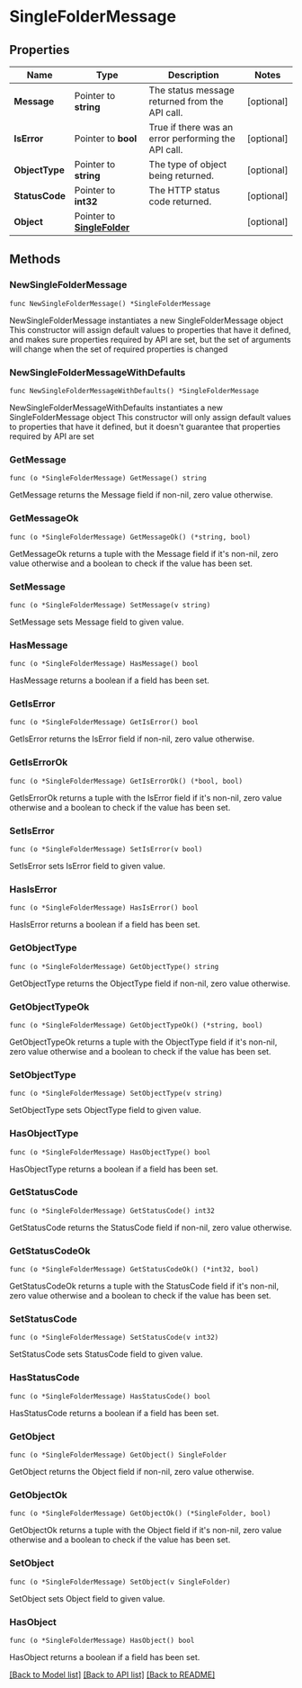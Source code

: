 # SingleFolderMessage

## Properties

Name | Type | Description | Notes
------------ | ------------- | ------------- | -------------
**Message** | Pointer to **string** | The status message returned from the API call. | [optional] 
**IsError** | Pointer to **bool** | True if there was an error performing the API call. | [optional] 
**ObjectType** | Pointer to **string** | The type of object being returned. | [optional] 
**StatusCode** | Pointer to **int32** | The HTTP status code returned. | [optional] 
**Object** | Pointer to [**SingleFolder**](SingleFolder.md) |  | [optional] 

## Methods

### NewSingleFolderMessage

`func NewSingleFolderMessage() *SingleFolderMessage`

NewSingleFolderMessage instantiates a new SingleFolderMessage object
This constructor will assign default values to properties that have it defined,
and makes sure properties required by API are set, but the set of arguments
will change when the set of required properties is changed

### NewSingleFolderMessageWithDefaults

`func NewSingleFolderMessageWithDefaults() *SingleFolderMessage`

NewSingleFolderMessageWithDefaults instantiates a new SingleFolderMessage object
This constructor will only assign default values to properties that have it defined,
but it doesn't guarantee that properties required by API are set

### GetMessage

`func (o *SingleFolderMessage) GetMessage() string`

GetMessage returns the Message field if non-nil, zero value otherwise.

### GetMessageOk

`func (o *SingleFolderMessage) GetMessageOk() (*string, bool)`

GetMessageOk returns a tuple with the Message field if it's non-nil, zero value otherwise
and a boolean to check if the value has been set.

### SetMessage

`func (o *SingleFolderMessage) SetMessage(v string)`

SetMessage sets Message field to given value.

### HasMessage

`func (o *SingleFolderMessage) HasMessage() bool`

HasMessage returns a boolean if a field has been set.

### GetIsError

`func (o *SingleFolderMessage) GetIsError() bool`

GetIsError returns the IsError field if non-nil, zero value otherwise.

### GetIsErrorOk

`func (o *SingleFolderMessage) GetIsErrorOk() (*bool, bool)`

GetIsErrorOk returns a tuple with the IsError field if it's non-nil, zero value otherwise
and a boolean to check if the value has been set.

### SetIsError

`func (o *SingleFolderMessage) SetIsError(v bool)`

SetIsError sets IsError field to given value.

### HasIsError

`func (o *SingleFolderMessage) HasIsError() bool`

HasIsError returns a boolean if a field has been set.

### GetObjectType

`func (o *SingleFolderMessage) GetObjectType() string`

GetObjectType returns the ObjectType field if non-nil, zero value otherwise.

### GetObjectTypeOk

`func (o *SingleFolderMessage) GetObjectTypeOk() (*string, bool)`

GetObjectTypeOk returns a tuple with the ObjectType field if it's non-nil, zero value otherwise
and a boolean to check if the value has been set.

### SetObjectType

`func (o *SingleFolderMessage) SetObjectType(v string)`

SetObjectType sets ObjectType field to given value.

### HasObjectType

`func (o *SingleFolderMessage) HasObjectType() bool`

HasObjectType returns a boolean if a field has been set.

### GetStatusCode

`func (o *SingleFolderMessage) GetStatusCode() int32`

GetStatusCode returns the StatusCode field if non-nil, zero value otherwise.

### GetStatusCodeOk

`func (o *SingleFolderMessage) GetStatusCodeOk() (*int32, bool)`

GetStatusCodeOk returns a tuple with the StatusCode field if it's non-nil, zero value otherwise
and a boolean to check if the value has been set.

### SetStatusCode

`func (o *SingleFolderMessage) SetStatusCode(v int32)`

SetStatusCode sets StatusCode field to given value.

### HasStatusCode

`func (o *SingleFolderMessage) HasStatusCode() bool`

HasStatusCode returns a boolean if a field has been set.

### GetObject

`func (o *SingleFolderMessage) GetObject() SingleFolder`

GetObject returns the Object field if non-nil, zero value otherwise.

### GetObjectOk

`func (o *SingleFolderMessage) GetObjectOk() (*SingleFolder, bool)`

GetObjectOk returns a tuple with the Object field if it's non-nil, zero value otherwise
and a boolean to check if the value has been set.

### SetObject

`func (o *SingleFolderMessage) SetObject(v SingleFolder)`

SetObject sets Object field to given value.

### HasObject

`func (o *SingleFolderMessage) HasObject() bool`

HasObject returns a boolean if a field has been set.


[[Back to Model list]](../README.md#documentation-for-models) [[Back to API list]](../README.md#documentation-for-api-endpoints) [[Back to README]](../README.md)


